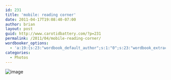 ```yaml
---
id: 231
title: 'mobile: reading corner'
date: 2011-04-17T19:08:40-07:00
author: brian
layout: post
guid: http://www.carotidbattery.com/?p=231
permalink: /2011/04/mobile-reading-corner/
wordbooker_options:
  - 'a:19:{s:23:"wordbook_default_author";s:1:"0";s:23:"wordbook_extract_length";s:3:"256";s:21:"wordbooker_like_width";s:3:"250";s:25:"wordbook_fbshare_location";s:3:"top";s:24:"wordbook_fblike_location";s:3:"top";s:22:"wordbook_fblike_action";s:9:"recommend";s:27:"wordbook_fblike_colorscheme";s:4:"dark";s:20:"wordbook_fblike_font";s:5:"arial";s:22:"wordbook_fblike_button";s:12:"button_count";s:21:"wordbook_fblike_faces";s:5:"false";s:18:"wordbook_attribute";s:31:"Posted a new post on their blog";s:29:"wordbook_republish_time_frame";s:2:"10";s:29:"wordbooker_status_update_text";s:35:": New blog post :  %title% - %link%";s:19:"wordbook_actionlink";s:3:"300";s:32:"wordbook_description_meta_length";s:3:"350";s:20:"wordbook_comment_get";s:2:"on";s:18:"wordbook_page_post";s:4:"-100";s:18:"wordbook_orandpage";s:1:"2";s:24:"wordbooker_comment_email";s:24:"briankgalloway@gmail.com";}'
categories:
  - Photos
---
```

<img style="display:block;margin-right:auto;margin-left:auto;" alt="image" src="https://i2.wp.com/www.carotidbattery.com/wp-content/uploads/2011/04/wpid-IMG_20110417_190701.jpg?w=640" data-recalc-dims="1" />